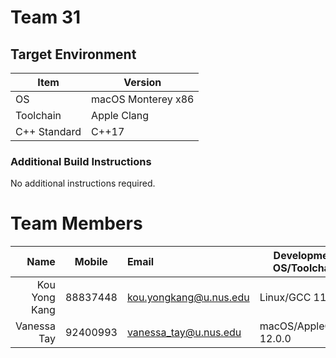 # Team 31

## Target Environment

Item | Version
-|-
OS | macOS Monterey x86
Toolchain | Apple Clang
C++ Standard | C++17

### Additional Build Instructions

No additional instructions required.

# Team Members

Name | Mobile | Email | Development OS/Toolchain
-:|:-:|:-|-|
Kou Yong Kang | 88837448 | kou.yongkang@u.nus.edu | Linux/GCC 11.2.0
Vanessa Tay | 92400993 | vanessa_tay@u.nus.edu | macOS/AppleClang 12.0.0
